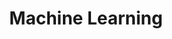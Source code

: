 ---
title: "Machine Learning"
collection: teaching
type: "Undergraduate course"
link: https://estudios.unizar.es/estudio/asignatura?anyo_academico=2022&asignatura_id=30231&estudio_id=20220148&centro_id=110&plan_id_nk=439
venue: "BSc Computer Science"
dates: 
    - [2023-02-01, null]
location: "Universidad de Zaragoza"
---